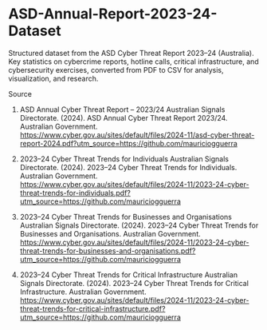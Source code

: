 # ASD-Annual-Report-2023-24-Dataset
Structured dataset from the ASD Cyber Threat Report 2023–24 (Australia). Key statistics on cybercrime reports, hotline calls, critical infrastructure, and cybersecurity exercises, converted from PDF to CSV for analysis, visualization, and research.



Source

1. ASD Annual Cyber Threat Report – 2023/24 Australian Signals Directorate. (2024). ASD Annual Cyber Threat Report 2023/24. Australian Government. https://www.cyber.gov.au/sites/default/files/2024-11/asd-cyber-threat-report-2024.pdf?utm_source=https://github.com/mauriciogguerra

2. 2023–24 Cyber Threat Trends for Individuals Australian Signals Directorate. (2024). 2023–24 Cyber Threat Trends for Individuals. Australian Government. https://www.cyber.gov.au/sites/default/files/2024-11/2023-24-cyber-threat-trends-for-individuals.pdf?utm_source=https://github.com/mauriciogguerra

3. 2023–24 Cyber Threat Trends for Businesses and Organisations Australian Signals Directorate. (2024). 2023–24 Cyber Threat Trends for Businesses and Organisations. Australian Government. https://www.cyber.gov.au/sites/default/files/2024-11/2023-24-cyber-threat-trends-for-businesses-and-organisations.pdf?utm_source=https://github.com/mauriciogguerra

4. 2023–24 Cyber Threat Trends for Critical Infrastructure Australian Signals Directorate. (2024). 2023–24 Cyber Threat Trends for Critical Infrastructure. Australian Government. https://www.cyber.gov.au/sites/default/files/2024-11/2023-24-cyber-threat-trends-for-critical-infrastructure.pdf?utm_source=https://github.com/mauriciogguerra

